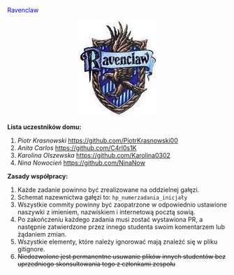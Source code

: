 <span style="color: blue;">Ravenclaw</span>

<p align="center">
  <img src="https://github.com/PiotrKrasnowski00/io_grupowe_2_hp_R/blob/hp_2_ko/imgs/ravenclaw_logo.jpg" alt="Nasze logo">
</p>

**Lista uczestników domu:**
1. *Piotr Krasnowski* https://github.com/PiotrKrasnowski00
2. *Anita Carlos* https://github.com/C4rl0s1K
3. *Karolina Olszewska* https://github.com/Karolina0302
4. *Nina Nowocień* https://github.com/NinaNow

**Zasady współpracy:**
1. Każde zadanie powinno być zrealizowane na oddzielnej gałęzi. 
2. Schemat nazewnictwa gałęzi to: ```hp_numerzadania_inicjały```
3. Wszystkie commity powinny być zaopatrzone w odpowiednio ustawione naszywki z imieniem, nazwiskiem i internetową pocztą sowią.
4. Po zakończeniu każdego zadania musi zostać wystawiona PR, a następnie zatwierdzone przez innego studenta swoim komentarzem lub żądaniem zmian.
5. Wszystkie elementy, które należy ignorować mają znależć się w  pliku gitignore.
6. ~~Niedozwolone jest permanentne usuwanie plików innych studentów bez uprzedniego skonsultowania tego z członkami zespołu~~